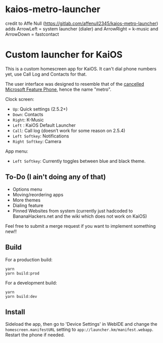 # kaios-metro-launcher
credit to Affe Null (https://gitlab.com/affenull2345/kaios-metro-launcher)
adds ArrowLeft = system launcher (dialer) and ArrowRight = k-music and ArrowDown = fastcontact

# Custom launcher for KaiOS

This is a custom homescreen app for KaiOS. It can't dial phone numbers yet,
use Call Log and Contacts for that.

The user interface was designed to resemble that of the [cancelled Microsoft
Feature Phone](https://www.windowscentral.com/microsoft-feature-phone-rm-1182-windows), hence the name "metro".



Clock screen:
 - `Up`: Quick settings (2.5.2+)
 - `Down`: Contacts
 - `Right`: K-Music
 - `Left` : KaiOS Default Launcher
 - `Call`: Call log (doesn’t work for some reason on 2.5.4)
 - `Left Softkey`: Notifications
 - `Right Softkey`: Camera

App menu:
 - `Left Softkey`: Currently toggles between blue and black theme.

## To-Do (I ain't doing any of that)

 - Options menu
 - Moving/reordering apps
 - More themes
 - Dialing feature
 - Pinned Websites from system (currently just hadcoded to
   BananaHackers.net and the wiki which does not work on KaiOS)

Feel free to submit a merge request if you want to implement something new!!

## Build

For a production build:
```
yarn
yarn build:prod
```

For a development build:
```
yarn
yarn build:dev
```

## Install

Sideload the app, then go to 'Device Settings' in WebIDE and change the
`homescreen.manifestURL` setting to `app://launcher.km/manifest.webapp`.
Restart the phone if needed.
